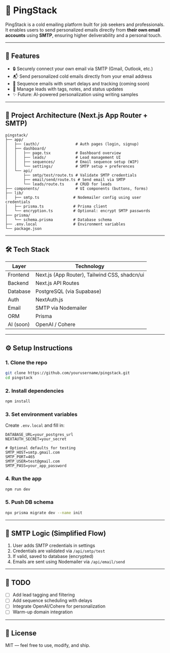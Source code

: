 # 📧 PingStack

PingStack is a cold emailing platform built for job seekers and professionals. It enables users to send personalized emails directly from **their own email accounts** using **SMTP**, ensuring higher deliverability and a personal touch.

---

## 🚀 Features

- 🔒 Securely connect your own email via SMTP (Gmail, Outlook, etc.)
- 📬 Send personalized cold emails directly from your email address
- 🧠 Sequence emails with smart delays and tracking (coming soon)
- 📇 Manage leads with tags, notes, and status updates
- ✨ Future: AI-powered personalization using writing samples

---

## 🧱 Project Architecture (Next.js App Router + SMTP)

```
pingstack/
├── app/
│   ├── (auth)/                # Auth pages (login, signup)
│   ├── dashboard/
│   │   ├── page.tsx           # Dashboard overview
│   │   ├── leads/             # Lead management UI
│   │   ├── sequences/         # Email sequence setup (WIP)
│   │   └── settings/          # SMTP setup + preferences
│   └── api/
│       ├── smtp/test/route.ts # Validate SMTP credentials
│       ├── email/send/route.ts # Send email via SMTP
│       └── leads/route.ts     # CRUD for leads
├── components/                # UI components (buttons, forms)
├── lib/
│   ├── smtp.ts               # Nodemailer config using user credentials
│   ├── prisma.ts             # Prisma client
│   └── encryption.ts         # Optional: encrypt SMTP passwords
├── prisma/
│   └── schema.prisma         # Database schema
├── .env.local                # Environment variables
└── package.json
```

---

## 🛠 Tech Stack

| Layer     | Technology         |
|-----------|--------------------|
| Frontend  | Next.js (App Router), Tailwind CSS, shadcn/ui |
| Backend   | Next.js API Routes |
| Database  | PostgreSQL (via Supabase) |
| Auth      | NextAuth.js |
| Email     | SMTP via Nodemailer |
| ORM       | Prisma |
| AI (soon) | OpenAI / Cohere |

---

## ⚙️ Setup Instructions

### 1. Clone the repo

```bash
git clone https://github.com/yourusername/pingstack.git
cd pingstack
```

### 2. Install dependencies

```bash
npm install
```

### 3. Set environment variables

Create `.env.local` and fill in:

```env
DATABASE_URL=your_postgres_url
NEXTAUTH_SECRET=your_secret

# Optional defaults for testing
SMTP_HOST=smtp.gmail.com
SMTP_PORT=465
SMTP_USER=test@gmail.com
SMTP_PASS=your_app_password
```

### 4. Run the app

```bash
npm run dev
```

### 5. Push DB schema

```bash
npx prisma migrate dev --name init
```

---

## 🔐 SMTP Logic (Simplified Flow)

1. User adds SMTP credentials in settings
2. Credentials are validated via `/api/smtp/test`
3. If valid, saved to database (encrypted)
4. Emails are sent using Nodemailer via `/api/email/send`

---

## 📌 TODO

- [ ] Add lead tagging and filtering
- [ ] Add sequence scheduling with delays
- [ ] Integrate OpenAI/Cohere for personalization
- [ ] Warm-up domain integration

---

## 💬 License

MIT — feel free to use, modify, and ship.